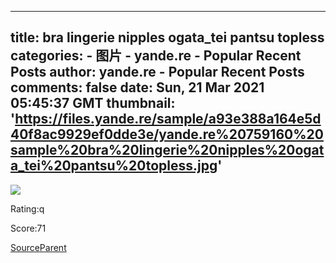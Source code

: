 
---
title: bra lingerie nipples ogata_tei pantsu topless
categories: 
    - 图片
    - yande.re - Popular Recent Posts
author: yande.re - Popular Recent Posts
comments: false
date: Sun, 21 Mar 2021 05:45:37 GMT
thumbnail: 'https://files.yande.re/sample/a93e388a164e5d40f8ac9929ef0dde3e/yande.re%20759160%20sample%20bra%20lingerie%20nipples%20ogata_tei%20pantsu%20topless.jpg'
---

<div>   
<img src="https://files.yande.re/sample/a93e388a164e5d40f8ac9929ef0dde3e/yande.re%20759160%20sample%20bra%20lingerie%20nipples%20ogata_tei%20pantsu%20topless.jpg" referrerpolicy="no-referrer"><p>Rating:q</p> <p>Score:71</p><a href="https://fantia.jp/posts/654633">Source</a><a href="https://yande.re/post/show/759158">Parent</a>  
</div>
            